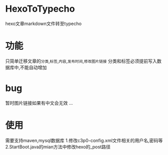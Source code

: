 # HexoToTypecho
hexo文章markdown文件转至typecho
# 功能
只简单迁移文章的`分类`,`标签`,`内容`,`发布时间`,`修改图片链接`
分类和标签必须提前写入数据库中,不能自动增加
# bug
暂时图片链接如果有中文会无效
...
# 使用
需要支持maven,mysql数据库
1.修改c3p0-config.xml文件相关的用户名,密码等
2.StartBoot.java的mian方法中修改hexo的_post路径
